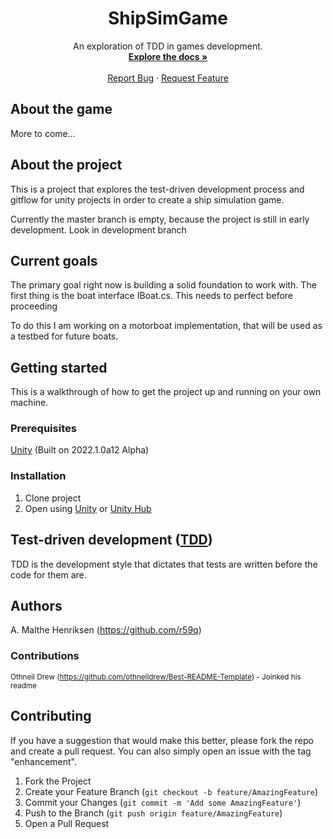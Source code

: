 <div align="center">
  <a href="https://github.com/r59q/ShipSimGame">
    <!--<img src="images/logo.png" alt="Logo" width="80" height="80"> -->
  </a>

  <h1 align="center">ShipSimGame</h1>

  <p align="center">
    An exploration of TDD in games development.
    <br />
    <a href="https://github.com/r59q/ShipSimGame/wiki"><strong>Explore the docs »</strong></a>
    <br />
    <br />
    <!-- <a href=" [LINKHERE] ">View Demo</a> -->
    <!-- · -->
    <a href="https://github.com/r59q/ShipSimGame/issues">Report Bug</a>
    ·
    <a href="https://github.com/r59q/ShipSimGame/issues">Request Feature</a>
  </p>
</div>

## About the game

More to come...

## About the project

This is a project that explores the test-driven development process and gitflow for unity projects in order to create a ship simulation game.

Currently the master branch is empty, because the project is still in early development. Look in development branch

## Current goals

The primary goal right now is building a solid foundation to work with. The first thing is the boat interface IBoat.cs. This needs to perfect before proceeding

To do this I am working on a motorboat implementation, that will be used as a testbed for future boats.

## Getting started
This is a walkthrough of how to get the project up and running on your own machine.
### Prerequisites

[Unity](https://unity3d.com/get-unity/download "Unity's download page")  (Built on 2022.1.0a12 Alpha)

### Installation
1. Clone project
2. Open using [Unity](https://unity3d.com/get-unity/download "Unity's download page") or [Unity Hub](https://unity3d.com/get-unity/download "Unity's download page")

## Test-driven development ([TDD](https://en.wikipedia.org/wiki/Test-driven_development "Wikipedia article"))

TDD is the development style that dictates that tests are written before the code for them are. 

## Authors

A. Malthe Henriksen (https://github.com/r59q)

### Contributions

<sub>Othneil Drew (https://github.com/othneildrew/Best-README-Template) - Joinked his readme</sub>

## Contributing

If you have a suggestion that would make this better, please fork the repo and create a pull request. You can also simply open an issue with the tag "enhancement".

1. Fork the Project
2. Create your Feature Branch (`git checkout -b feature/AmazingFeature`)
3. Commit your Changes (`git commit -m 'Add some AmazingFeature'`)
4. Push to the Branch (`git push origin feature/AmazingFeature`)
5. Open a Pull Request

